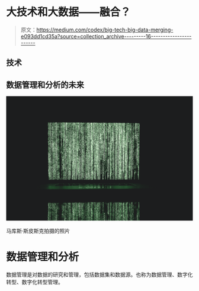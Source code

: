 # 大技术和大数据——融合？

> 原文：<https://medium.com/codex/big-tech-big-data-merging-e093dd1cd35a?source=collection_archive---------16----------------------->

## 技术

## 数据管理和分析的未来

![](img/a918c56ce3ac1fae55a531fa9b072823.png)

马库斯·斯皮斯克拍摄的照片

# 数据管理和分析

数据管理是对数据的研究和管理，包括数据集和数据源。也称为数据管理、数字化转型、数字化转型管理。